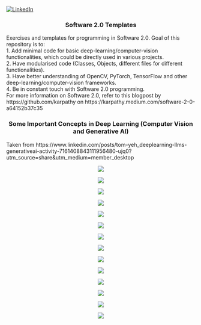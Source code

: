 <!-- Improved compatibility of back to top link: See: https://github.com/othneildrew/Best-README-Template/pull/73 -->
<a name="readme-top"></a>
<!--
*** Thanks for checking out the Best-README-Template. If you have a suggestion
*** that would make this better, please fork the repo and create a pull request
*** or simply open an issue with the tag "enhancement".
*** Don't forget to give the project a star!
*** Thanks again! Now go create something AMAZING! :D
-->



<!-- PROJECT SHIELDS -->
<!--
*** I'm using markdown "reference style" links for readability.
*** Reference links are enclosed in brackets [ ] instead of parentheses ( ).
*** See the bottom of this document for the declaration of the reference variables
*** for contributors-url, forks-url, etc. This is an optional, concise syntax you may use.
*** https://www.markdownguide.org/basic-syntax/#reference-style-links
-->
[![LinkedIn][linkedin-shield]][linkedin-url]



<!-- PROJECT LOGO -->
<!--
<br />
<div align="center">
  <a href="https://github.com/github_username/repo_name">
    <img src="images/logo.png" alt="Logo" width="80" height="80">
  </a>
 -->
<h3 align="center">Software 2.0 Templates</h3>

  <p align="left">Exercises and templates for programming in Software 2.0. Goal of this repository is to:<br />
  1. Add minimal code for basic deep-learning/computer-vision functionalities, which could be directly used in various projects.<br />
  2. Have modularised code (Classes, Objects, different files for different functionalities).<br />
  3. Have better understanding of OpenCV, PyTorch, TensorFlow and other deep-learning/computer-vision frameworks.<br />
  4. Be in constant touch with Software 2.0 programming.<br />
  For more information on Software 2.0, refer to this blogpost by https://github.com/karpathy on https://karpathy.medium.com/software-2-0-a64152b37c35
  </p>
<h3 align="center">Some Important Concepts in Deep Learning (Computer Vision and Generative AI)</h3>
<p align="left">Taken from https://www.linkedin.com/posts/tom-yeh_deeplearning-llms-generativeai-activity-7161408843111956480-ujq0?utm_source=share&utm_medium=member_desktop<br />
<p align="center"> <img src="/gifs/[1] Vector Database.gif">
<p align="center"> <img src="/gifs/[2] Self Attention.gif">
<p align="center"> <img src="/gifs/[3] Transformer.gif">
<p align="center"> <img src="/gifs/[4] GAN.gif">
<p align="center"> <img src="/gifs/[5] LLM Sampling.gif">
<p align="center"> <img src="/gifs/[6] Backpropagation.gif">
<p align="center"> <img src="/gifs/[7] Autoencoder.gif">
<p align="center"> <img src="/gifs/[8] Dropout.gif">
<p align="center"> <img src="/gifs/[9] Batch Normalization.gif">
<p align="center"> <img src="/gifs/[10] Mixture of Experts (MOEs).gif">
<p align="center"> <img src="/gifs/[11] Recurrent Neural Network (RNN).gif">
<p align="center"> <img src="/gifs/[12] Mamba.gif">
<p align="center"> <img src="/gifs/[13] MLP in Pytorch.gif">
<p align="center"> <img src="/gifs/[14] Matrix Multiplication.gif">
</div>


<!-- MARKDOWN LINKS & IMAGES -->
<!-- https://www.markdownguide.org/basic-syntax/#reference-style-links -->
[linkedin-shield]: https://img.shields.io/badge/-LinkedIn-blue.svg?style=for-the-badge&logo=linkedin&color=blue
[linkedin-url]: https://www.linkedin.com/in/asnecemnnit/
